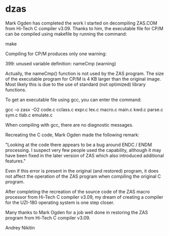 # dzas
Mark Ogden has completed the work I started on decompiling ZAS.COM from Hi-Tech C compiler v3.09.
Thanks to him, the executable file for CP/M can be compiled using makefile by running the command:

make

Compiling for CP/M produces only one warning:

399: unused variable definition: nameCmp (warning)

Actually, the nameCmp() function is not used by the ZAS program.
The size of the executable program for CP/M is 4 KB larger than the original image. Most likely this is due to the use of standard (not optimized) library functions.

To get an executable file using gcc, you can enter the command:

gcc -o zasx -O2 code.c cclass.c expr.c lex.c macro.c main.c kwd.c parse.c sym.c tlab.c emulate.c

When compiling with gcc, there are no diagnostic messages.

Recreating the C code, Mark Ogden made the following remark:

"Looking at the code there appears to be a bug around ENDC / ENDM processing. I suspect very few people used the capability, although it may have been fixed in the later version of ZAS which also introduced additional features."
 
Even if this error is present in the original (and restored) program, it does not affect the operation of the ZAS program when compiling the original C program.

After completing the recreation of the source code of the ZAS macro processor from Hi-Tech C compiler v3.09, my dream of creating a compiler for the UZI-180 operating system is one step closer.

Many thanks to Mark Ogden for a job well done in restoring the ZAS program from Hi-Tech C compiler v3.09.

Andrey Nikitin
